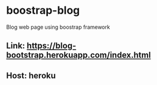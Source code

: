 # boostrap-blog
Blog web page using boostrap framework
## Link: https://blog-bootstrap.herokuapp.com/index.html
## Host: heroku
